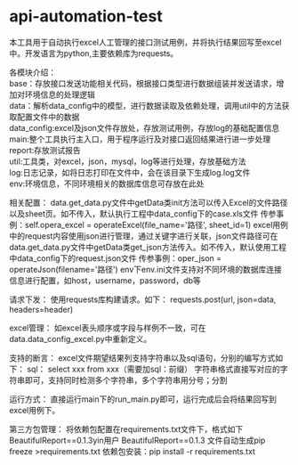 # api-automation-test
本工具用于自动执行excel人工管理的接口测试用例，并将执行结果回写至excel中。开发语言为python,主要依赖库为requests。

各模块介绍：
<br>base：存放接口发送功能相关代码，根据接口类型进行数据组装并发送请求，增加对环境信息的处理逻辑
<br>data：解析data_config中的模型，进行数据读取及依赖处理，调用util中的方法获取配置文件中的数据
<br>data_config:excel及json文件存放处，存放测试用例，存放log的基础配置信息
<br>main:整个工具执行主入口，用于程序运行及对接口返回结果进行进一步处理
<br>report:存放测试报告
<br>util:工具类，对excel，json，mysql，log等进行处理，存放基础方法
<br>log:日志记录，如将日志打印在文件中，会在该目录下生成log.log文件
<br>env:环境信息，不同环境相关的数据库信息可存放在此处


相关配置：
data.get_data.py文件中getData类init方法可以传入Excel的文件路径以及sheet页。如不传入，默认执行工程中data_config下的case.xls文件
			 传参事例：self.opera_excel = operateExcel(file_name='路径', sheet_id=1)
excel用例中的request内容使用json进行管理，通过关键字进行关联，json文件路径可在data.get_data.py文件中getData类get_json方法传入。如不传入，默认使用工程中data_config下的request.json文件
			 传参事例：oper_json = operateJson(filename='路径')
env下env.ini文件支持对不同环境的数据库连接信息进行配置，如host，username，password，db等
	 
		
请求下发：
使用requests库构建请求。如下：
requests.post(url, json=data, headers=header)

excel管理：
如excel表头顺序或字段与样例不一致，可在data.data_config_excel.py中重新定义。

支持的断言：
excel文件期望结果列支持字符串以及sql语句，分别的编写方式如下：
sql： select xxx from xxx（需要加sql：前缀）
字符串格式直接写对应的字符串即可，支持同时检测多个字符串，多个字符串用分号；分割

运行方式：
直接运行main下的run_main.py即可，运行完成后会将结果回写到excel用例下。

第三方包管理：
将依赖包配置在requirements.txt文件下，格式如下
BeautifulReport==0.1.3yin用户
BeautifulReport==0.1.3
文件自动生成pip freeze >requirements.txt
依赖包安装：pip install -r requirements.txt
